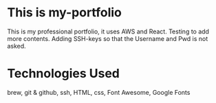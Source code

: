 # This is my-portfolio

This is my professional portfolio, it uses AWS and React. Testing to add more contents.
Adding SSH-keys so that the Username and Pwd is not asked. 

# Technologies Used
brew,
git & github,
ssh,
HTML,
css,
Font Awesome,
Google Fonts
